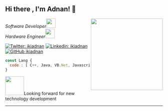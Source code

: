 <h2> Hi there , I'm Adnan! 👋</h2>
<img align='right' src="https://media.giphy.com/media/z8n3vmKaUoWWc/source.gif" width="230">
<p><em>Software Developer<img src="https://media.giphy.com/media/xUPGcs09BwE1ZRFMvm/source.gif" width="30"></br>Hardware Engineer<img src="https://media.giphy.com/media/3o7TKsuGyK4CkYbaqA/source.gif" width="30"> 
</em></p>

[![Twitter: ikiadnan](https://img.shields.io/twitter/follow/ikiadnan?style=social)](https://twitter.com/ikiadnan)
[![Linkedin: ikiadnan](https://img.shields.io/badge/-ikiadnan-blue?style=flat-square&logo=Linkedin&logoColor=white&link=https://www.linkedin.com/in/adnan-rachmawan/)](https://www.linkedin.com/in/adnan-rachmawan/)
[![GitHub ikiadnan](https://img.shields.io/github/followers/ikiadnan?label=follow&style=social)](https://github.com/ikiadnan)


```javascript
const Lang {
  code : [ C++, Java, VB.Net, Javascript ]
}
```

<img src="https://media4.giphy.com/media/3BBv1D4AFbJkY/giphy.gif?cid=ecf05e470rdex3kftou2i6t88xl30ylrec90lm16mty838ul&rid=giphy.gif" width="60">Looking forward for new technology development

---

